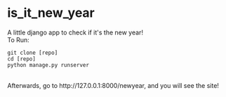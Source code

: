 # is_it_new_year
A little django app to check if it's the new year!
<br>
To Run:
```
git clone [repo]
cd [repo]
python manage.py runserver
```
<br>
Afterwards, go to http://127.0.0.1:8000/newyear, and you will see the site!

